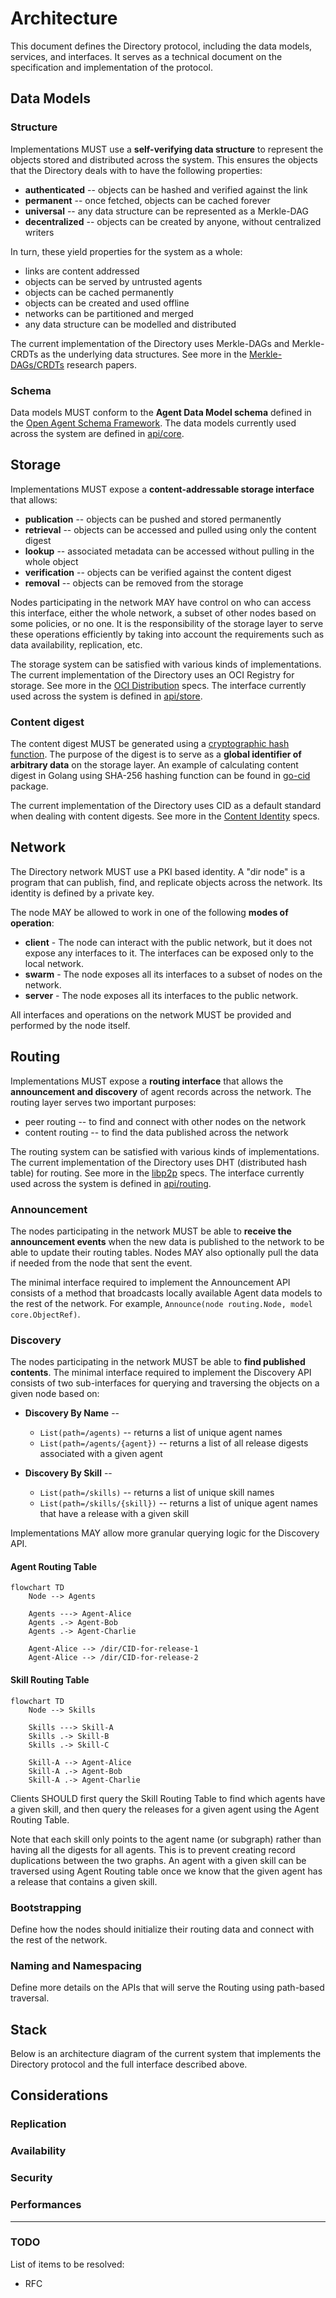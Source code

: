 # Architecture

This document defines the Directory protocol, including the data models, services, and interfaces.
It serves as a technical document on the specification and implementation of the protocol.

## Data Models

### Structure 

Implementations MUST use a **self-verifying data structure** to represent the objects stored and distributed across the system.
This ensures the objects that the Directory deals with to have the following properties:

- **authenticated** -- objects can be hashed and verified against the link
- **permanent** -- once fetched, objects can be cached forever
- **universal** -- any data structure can be represented as a Merkle-DAG
- **decentralized** -- objects can be created by anyone, without centralized writers

In turn, these yield properties for the system as a whole:
- links are content addressed
- objects can be served by untrusted agents
- objects can be cached permanently
- objects can be created and used offline
- networks can be partitioned and merged
- any data structure can be modelled and distributed

The current implementation of the Directory uses Merkle-DAGs and Merkle-CRDTs as the underlying data structures.
See more in the [Merkle-DAGs/CRDTs](https://research.protocol.ai/publications/merkle-crdts-merkle-dags-meet-crdts/psaras2020.pdf) research papers.

### Schema

Data models MUST conform to the **Agent Data Model schema** defined in the [Open Agent Schema Framework](https://schema.oasf.agntcy.org/).
The data models currently used across the system are defined in [api/core](api/core/v1alpha1).

## Storage

Implementations MUST expose a **content-addressable storage interface** that allows:

- **publication** -- objects can be pushed and stored permanently
- **retrieval** -- objects can be accessed and pulled using only the content digest
- **lookup** -- associated metadata can be accessed without pulling in the whole object
- **verification** -- objects can be verified against the content digest
- **removal** -- objects can be removed from the storage

Nodes participating in the network MAY have control on who can access this interface,
either the whole network, a subset of other nodes based on some policies, or no one.
It is the responsibility of the storage layer to serve these operations
efficiently by taking into account the requirements such as data availability, replication, etc.

The storage system can be satisfied with various kinds of implementations.
The current implementation of the Directory uses an OCI Registry for storage.
See more in the [OCI Distribution](https://github.com/opencontainers/distribution-spec) specs.
The interface currently used across the system is defined in [api/store](api/store).

### Content digest

The content digest MUST be generated using a [cryptographic hash function](https://en.wikipedia.org/wiki/Cryptographic_hash_function).
The purpose of the digest is to serve as a **global identifier of arbitrary data** on the storage layer.
An example of calculating content digest in Golang using SHA-256 hashing function can be found in [go-cid](https://github.com/ipfs/go-cid#creating-a-cid-from-scratch) package.

The current implementation of the Directory uses CID as a default standard when dealing with content digests.
See more in the [Content Identity](https://github.com/multiformats/cid) specs.

## Network

The Directory network MUST use a PKI based identity.
A "dir node" is a program that can publish, find, and replicate objects across the network. 
Its identity is defined by a private key.

The node MAY be allowed to work in one of the following **modes of operation**:
- **client** - The node can interact with the public network, but it does not expose any interfaces to it.
The interfaces can be exposed only to the local network.
- **swarm** - The node exposes all its interfaces to a subset of nodes on the network.
- **server** - The node exposes all its interfaces to the public network.

All interfaces and operations on the network MUST be provided and performed by the node itself.

## Routing

Implementations MUST expose a **routing interface** that allows the **announcement and discovery** of agent records across the network.
The routing layer serves two important purposes:

- peer routing -- to find and connect with other nodes on the network
- content routing -- to find the data published across the network

The routing system can be satisfied with various kinds of implementations.
The current implementation of the Directory uses DHT (distributed hash table) for routing.
See more in the [libp2p](https://github.com/libp2p/specs) specs.
The interface currently used across the system is defined in [api/routing](api/routing).

### Announcement

The nodes participating in the network MUST be able to **receive the announcement events** when
the new data is published to the network to be able to update their routing tables.
Nodes MAY also optionally pull the data if needed from the node that sent the event.

The minimal interface required to implement the Announcement API consists of a method that broadcasts locally available Agent data models to the rest of the network.
For example, `Announce(node routing.Node, model core.ObjectRef)`.

### Discovery

The nodes participating in the network MUST be able to **find published contents**.
The minimal interface required to implement the Discovery API consists of two sub-interfaces
for querying and traversing the objects on a given node based on:

- **Discovery By Name** --
  - `List(path=/agents)` -- returns a list of unique agent names
  - `List(path=/agents/{agent})` -- returns a list of all release digests associated with a given agent

- **Discovery By Skill** --
  - `List(path=/skills)` -- returns a list of unique skill names
  - `List(path=/skills/{skill})` -- returns a list of unique agent names that have a release with a given skill

Implementations MAY allow more granular querying logic for the Discovery API.

#### Agent Routing Table

```mermaid
flowchart TD
    Node --> Agents

    Agents ---> Agent-Alice
    Agents .-> Agent-Bob
    Agents .-> Agent-Charlie

    Agent-Alice --> /dir/CID-for-release-1
    Agent-Alice --> /dir/CID-for-release-2
```

#### Skill Routing Table

```mermaid
flowchart TD
    Node --> Skills

    Skills ---> Skill-A
    Skills .-> Skill-B
    Skills .-> Skill-C

    Skill-A --> Agent-Alice
    Skill-A .-> Agent-Bob
    Skill-A .-> Agent-Charlie
```

Clients SHOULD first query the Skill Routing Table to find which agents have a given skill,
and then query the releases for a given agent using the Agent Routing Table.

Note that each skill only points to the agent name (or subgraph) rather than having all the digests for all agents. 
This is to prevent creating record duplications between the two graphs.
An agent with a given skill can be traversed using Agent Routing table
once we know that the given agent has a release that contains a given skill.

### Bootstrapping

Define how the nodes should initialize their routing data and
connect with the rest of the network.

### Naming and Namespacing

Define more details on the APIs that will serve the Routing using path-based traversal.

## Stack

Below is an architecture diagram of the current system that implements the Directory protocol and the full interface described above.

## Considerations

### Replication

### Availability

### Security

### Performances

---

### TODO

List of items to be resolved:
  - RFC
